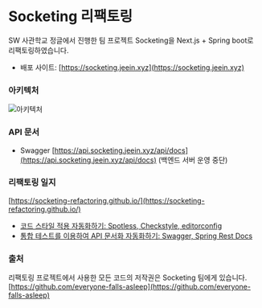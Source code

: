 # Socketing 리팩토링
SW 사관학교 정글에서 진행한 팀 프로젝트 Socketing을 Next.js + Spring boot로 리팩토링하였습니다.  
- 배포 사이트: [https://socketing.jeein.xyz](https://socketing.jeein.xyz)

### 아키텍처
![아키텍처](https://github.com/user-attachments/assets/59c010ec-dad5-42b7-aa50-eeba8f763aee)

### API 문서
- Swagger [https://api.socketing.jeein.xyz/api/docs](https://api.socketing.jeein.xyz/api/docs) (백엔드 서버 운영 중단)

### 리팩토링 일지
[https://socketing-refactoring.github.io/](https://socketing-refactoring.github.io/)

- [코드 스타일 적용 자동화하기: Spotless, Checkstyle, editorconfig](https://socketing-refactoring.github.io/review/formatting/)
- [통합 테스트를 이용하여 API 문서화 자동화하기: Swagger, Spring Rest Docs](https://socketing-refactoring.github.io/review/documentation/)

### 출처
리팩토링 프로젝트에서 사용한 모든 코드의 저작권은 Socketing 팀에게 있습니다.  
[https://github.com/everyone-falls-asleep](https://github.com/everyone-falls-asleep)
